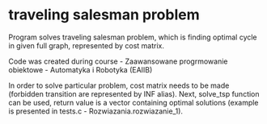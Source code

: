 # traveling salesman problem

Program solves traveling salesman problem, which is finding optimal cycle in given full graph, represented by cost matrix.

Code was created during course - Zaawansowane progrmowanie obiektowe - Automatyka i Robotyka (EAIIB)  

In order to solve particular problem, cost matrix needs to be made (forbidden transition are represented by INF alias). Next, solve_tsp function can be used, return value is a vector containing optimal solutions (example is presented in tests.c -  Rozwiazania.rozwiazanie_1).

